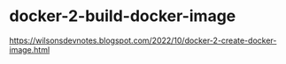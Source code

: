 # docker-2-build-docker-image
https://wilsonsdevnotes.blogspot.com/2022/10/docker-2-create-docker-image.html
